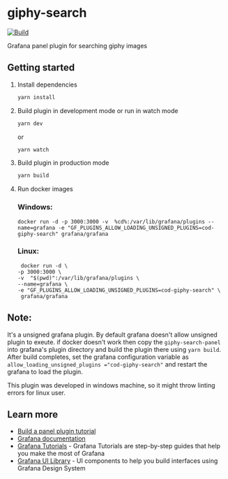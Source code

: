 # giphy-search

[![Build](https://github.com/grafana/grafana-starter-panel/workflows/CI/badge.svg)](https://github.com/grafana/grafana-starter-panel/actions?query=workflow%3A%22CI%22)

Grafana panel plugin for searching giphy images

## Getting started

1. Install dependencies

   ```bash
   yarn install
   ```

2. Build plugin in development mode or run in watch mode

   ```bash
   yarn dev
   ```

   or

   ```bash
   yarn watch
   ```

3. Build plugin in production mode

   ```bash
   yarn build
   ```
4. Run docker images
   ### Windows:
   ```
   docker run -d -p 3000:3000 -v  %cd%:/var/lib/grafana/plugins --name=grafana -e "GF_PLUGINS_ALLOW_LOADING_UNSIGNED_PLUGINS=cod-giphy-search" grafana/grafana
   ```
   ### Linux:
   ```
    docker run -d \
   -p 3000:3000 \
   -v  "$(pwd)":/var/lib/grafana/plugins \
   --name=grafana \
   -e "GF_PLUGINS_ALLOW_LOADING_UNSIGNED_PLUGINS=cod-giphy-search" \
    grafana/grafana

   ```
   
## Note:
   It's a unsigned grafana plugin. By default grafana doesn't allow unsigned plugin to exeute. if docker doesn't work then copy the `giphy-search-panel` into grafana's plugin directory and build the plugin there using `yarn build`. After build completes, set the grafana configuration variable as `allow_loading_unsigned_plugins ="cod-giphy-search"` and restart the grafana to load the plugin.
   
   This plugin was developed in windows machine, so it might throw linting errors for linux user.
## Learn more

- [Build a panel plugin tutorial](https://grafana.com/tutorials/build-a-panel-plugin)
- [Grafana documentation](https://grafana.com/docs/)
- [Grafana Tutorials](https://grafana.com/tutorials/) - Grafana Tutorials are step-by-step guides that help you make the most of Grafana
- [Grafana UI Library](https://developers.grafana.com/ui) - UI components to help you build interfaces using Grafana Design System
